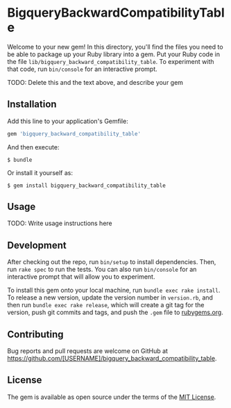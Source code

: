 # BigqueryBackwardCompatibilityTable

Welcome to your new gem! In this directory, you'll find the files you need to be able to package up your Ruby library into a gem. Put your Ruby code in the file `lib/bigquery_backward_compatibility_table`. To experiment with that code, run `bin/console` for an interactive prompt.

TODO: Delete this and the text above, and describe your gem

## Installation

Add this line to your application's Gemfile:

```ruby
gem 'bigquery_backward_compatibility_table'
```

And then execute:

    $ bundle

Or install it yourself as:

    $ gem install bigquery_backward_compatibility_table

## Usage

TODO: Write usage instructions here

## Development

After checking out the repo, run `bin/setup` to install dependencies. Then, run `rake spec` to run the tests. You can also run `bin/console` for an interactive prompt that will allow you to experiment.

To install this gem onto your local machine, run `bundle exec rake install`. To release a new version, update the version number in `version.rb`, and then run `bundle exec rake release`, which will create a git tag for the version, push git commits and tags, and push the `.gem` file to [rubygems.org](https://rubygems.org).

## Contributing

Bug reports and pull requests are welcome on GitHub at https://github.com/[USERNAME]/bigquery_backward_compatibility_table.


## License

The gem is available as open source under the terms of the [MIT License](http://opensource.org/licenses/MIT).


